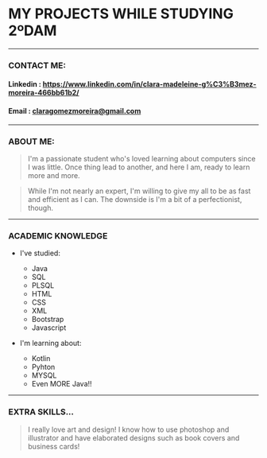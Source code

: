 # **MY PROJECTS WHILE STUDYING 2ºDAM**
---

### CONTACT ME:

#### Linkedin : https://www.linkedin.com/in/clara-madeleine-g%C3%B3mez-moreira-466bb61b2/

#### Email : claragomezmoreira@gmail.com

---

### ABOUT ME:

> I'm a passionate student who's loved learning about computers since I was little. Once thing lead to another, and here I am, ready to learn more and more.

> While I'm not nearly an expert, I'm willing to give my all to be as fast and efficient as I can. The downside is I'm a bit of a perfectionist, though. 

---

### ACADEMIC KNOWLEDGE


+ I've studied:

  - Java
  - SQL
  - PLSQL
  - HTML
  - CSS
  - XML
  - Bootstrap
  - Javascript
  
+ I'm learning about:

  - Kotlin
  - Pyhton
  - MYSQL
  - Even MORE Java!!

  
---

### EXTRA SKILLS...

> I really love art and design! I know how to use photoshop and illustrator and have elaborated designs such as book covers and business cards!

